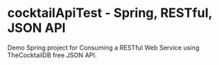 # cocktailApiTest - Spring, RESTful, JSON API
Demo Spring project for Consuming a RESTful Web Service using TheCocktailDB free JSON API.

